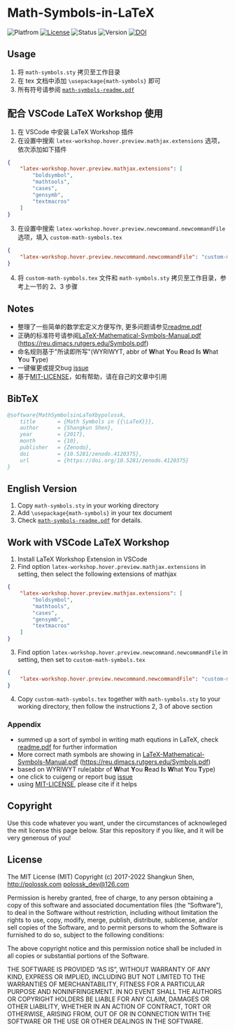 # Math-Symbols-in-LaTeX

![Platfrom](https://img.shields.io/badge/Platfrom-TeXLive2021-3D6117.svg)
[![License](https://img.shields.io/badge/license-MIT-blue.svg)](LICENSE)
![Status](https://img.shields.io/badge/status-complete-brightgreen.svg)
![Version](https://img.shields.io/badge/version-v2.2.3.1026-674EA7.svg)
[![DOI](https://zenodo.org/badge/108990460.svg)](https://zenodo.org/badge/latestdoi/108990460)

## Usage

1. 将 `math-symbols.sty` 拷贝至工作目录
2. 在 tex 文档中添加 `\usepackage{math-symbols}` 即可
3. 所有符号请参阅 [`math-symbols-readme.pdf`](readme.pdf)

## 配合 VSCode LaTeX Workshop 使用

1. 在 VSCode 中安装 LaTeX Workshop 插件
2. 在设置中搜索 `latex-workshop.hover.preview.mathjax.extensions` 选项，依次添加如下插件
```json
{
    "latex-workshop.hover.preview.mathjax.extensions": [
        "boldsymbol",
        "mathtools",
        "cases",
        "gensymb",
        "textmacros"
    ]
}
```
3. 在设置中搜索 `latex-workshop.hover.preview.newcommand.newcommandFile` 选项，填入 `custom-math-symbols.tex`
```json
{
    "latex-workshop.hover.preview.newcommand.newcommandFile": "custom-math-symbols.tex"
}
```
4. 将 `custom-math-symbols.tex` 文件和 `math-symbols.sty` 拷贝至工作目录，参考上一节的 2、3 步骤

## Notes

* 整理了一些简单的数学宏定义方便写作, 更多问题请参见[readme.pdf](readme.pdf)
* 正确的标准符号请参阅[LaTeX-Mathematical-Symbols-Manual.pdf](LaTeX-Mathematical-Symbols-Manual.pdf) (<https://reu.dimacs.rutgers.edu/Symbols.pdf>)
* 命名规则基于"所读即所写"(WYRIWYT, abbr of **W**hat **Y**ou **R**ead **I**s **W**hat **Y**ou **T**ype)
* 一键催更或提交bug [issue](https://github.com/polossk/Math-Symbols-in-LaTeX/issues/new)
* 基于[MIT-LICENSE](LICENSE)，如有帮助，请在自己的文章中引用

## BibTeX

```bibtex
@software{MathSymbolsinLaTeXbypolossk,
    title       = {Math Symbols in {{\LaTeX}}},
    author      = {Shangkun Shen},
    year        = {2017},
    month       = {10},
    publisher   = {Zenodo},
    doi         = {10.5281/zenodo.4120375},
    url         = {https://doi.org/10.5281/zenodo.4120375}
}
```

## English Version

1. Copy `math-symbols.sty` in your working directory
2. Add `\usepackage{math-symbols}` in your tex document
3. Check [`math-symbols-readme.pdf`](readme.pdf) for details.

## Work with VSCode LaTeX Workshop

1. Install LaTeX Workshop Extension in VSCode
2. Find option `latex-workshop.hover.preview.mathjax.extensions` in setting, then select the following extensions of mathjax
```json
{
    "latex-workshop.hover.preview.mathjax.extensions": [
        "boldsymbol",
        "mathtools",
        "cases",
        "gensymb",
        "textmacros"
    ]
}
```
3. Find option `latex-workshop.hover.preview.newcommand.newcommandFile` in setting, then set to `custom-math-symbols.tex`
```json
{
    "latex-workshop.hover.preview.newcommand.newcommandFile": "custom-math-symbols.tex"
}
```
4. Copy `custom-math-symbols.tex` together with `math-symbols.sty` to your working directory, then follow the instructions 2, 3 of above section

### Appendix

* summed up a sort of symbol in writing math equtions in LaTeX, check [readme.pdf](readme.pdf) for further information
* More correct math symbols are showing in [LaTeX-Mathematical-Symbols-Manual.pdf](LaTeX-Mathematical-Symbols-Manual.pdf) (<https://reu.dimacs.rutgers.edu/Symbols.pdf>)
* based on WYRIWYT rule(abbr of **W**hat **Y**ou **R**ead **I**s **W**hat **Y**ou **T**ype)
* one click to cuigeng or report bug [issue](https://github.com/polossk/Math-Symbols-in-LaTeX/issues/new)
* using [MIT-LICENSE](LICENSE), please cite if it helps

## Copyright

Use this code whatever you want, under the circumstances of acknowleged the mit license this page below. Star this repository if you like, and it will be very generous of you!

## License

The MIT License (MIT)
Copyright (c) 2017-2022 Shangkun Shen, http://polossk.com <polossk_dev@126.com>

Permission is hereby granted, free of charge, to any person obtaining a copy
of this software and associated documentation files (the “Software”), to deal
in the Software without restriction, including without limitation the rights
to use, copy, modify, merge, publish, distribute, sublicense, and/or sell
copies of the Software, and to permit persons to whom the Software is
furnished to do so, subject to the following conditions:

The above copyright notice and this permission notice shall be included in
all copies or substantial portions of the Software.

THE SOFTWARE IS PROVIDED “AS IS”, WITHOUT WARRANTY OF ANY KIND, EXPRESS OR
IMPLIED, INCLUDING BUT NOT LIMITED TO THE WARRANTIES OF MERCHANTABILITY,
FITNESS FOR A PARTICULAR PURPOSE AND NONINFRINGEMENT. IN NO EVENT SHALL THE
AUTHORS OR COPYRIGHT HOLDERS BE LIABLE FOR ANY CLAIM, DAMAGES OR OTHER
LIABILITY, WHETHER IN AN ACTION OF CONTRACT, TORT OR OTHERWISE, ARISING FROM,
OUT OF OR IN CONNECTION WITH THE SOFTWARE OR THE USE OR OTHER DEALINGS IN
THE SOFTWARE.
